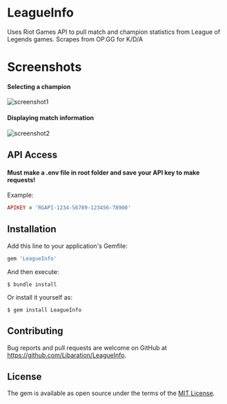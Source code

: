 # LeagueInfo

Uses Riot Games API to pull match and champion statistics from League of Legends games.
Scrapes from OP.GG for K/D/A

# Screenshots
#### Selecting a champion
![screenshot1](https://i.gyazo.com/7ec4fdce912bb089407a453fe5d15fbb.mp4http://)
#### Displaying match information
![screenshot2](https://i.gyazo.com/1851aae5fb8bf2a0cd397cefcc48ed3f.mp4http://)

## API Access
#### Must make a .env file in root folder and save your API key to make requests!

Example:
```ruby
APIKEY = 'RGAPI-1234-56789-123456-78900'
```

## Installation

Add this line to your application's Gemfile:

```ruby
gem 'LeagueInfo'
```

And then execute:

    $ bundle install

Or install it yourself as:

    $ gem install LeagueInfo
    

## Contributing

Bug reports and pull requests are welcome on GitHub at https://github.com/Libaration/LeagueInfo.


## License

The gem is available as open source under the terms of the [MIT License](https://opensource.org/licenses/MIT).
